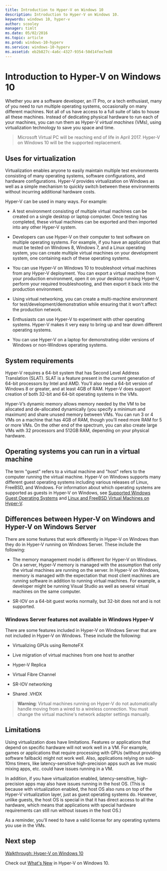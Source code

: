 ```yaml
---
title: Introduction to Hyper-V on Windows 10
description: Introduction to Hyper-V on Windows 10.
keywords: windows 10, hyper-v
author: scooley
manager: timlt
ms.date: 05/02/2016
ms.topic: article
ms.prod: windows-10-hyperv
ms.service: windows-10-hyperv
ms.assetid: eb2b827c-4a6c-4327-9354-50d14fee7ed8
---
```


# Introduction to Hyper-V on Windows 10

Whether you are a software developer, an IT Pro, or a tech enthusiast, many of you need to run multiple operating systems, occasionally on many different machines. Not all of us have access to a full suite of labs to house all these machines. Instead of dedicating physical hardware to run each of your machines, you can run them as Hyper-V *virtual machines* (VMs), using virtualization technology to save you space and time.

> Microsoft Virtual PC will be reaching end of life in April 2017. Hyper-V on Windows 10 will be the supported replacement. 

## Uses for virtualization
Virtualization enables anyone to easily maintain multiple test environments consisting of many operating systems, software configurations, and hardware configurations.  Hyper-V provides virtualization on Windows as well as a simple mechanism to quickly switch between these environments without incurring additional hardware costs.    

Hyper-V can be used in many ways. For example:

- A test environment consisting of multiple virtual machines can be created on a single desktop or laptop computer. Once testing has completed, these virtual machines can be exported and then imported into any other Hyper-V system.

- Developers can use Hyper-V on their computer to test software on multiple operating systems. For example, if you have an application that must be tested on Windows 8, Windows 7, and a Linux operating system, you can create multiple virtual machines on your development system, one containing each of these operating systems.

- You can use Hyper-V on Windows 10 to troubleshoot virtual machines from any Hyper-V deployment. You can export a virtual machine from your production environment, open it on your desktop running Hyper-V, perform your required troubleshooting, and then export it back into the production environment. 

- Using virtual networking, you can create a multi-machine environment for test/development/demonstration while ensuring that it won't affect the production network.

- Enthusiasts can use Hyper-V to experiment with other operating systems. Hyper-V makes it very easy to bring up and tear down different operating systems.

- You can use Hyper-V on a laptop for demonstrating older versions of Windows or non-Windows operating systems. 


## System requirements
Hyper-V requires a 64-bit system that has Second Level Address Translation (SLAT). SLAT is a feature present in the current generation of 64-bit processors by Intel and AMD. You’ll also need a 64-bit version of Windows 8 or greater, and at least 4GB of RAM. Hyper-V does support creation of both 32-bit and 64-bit operating systems in the VMs.

Hyper-V’s dynamic memory allows memory needed by the VM to be allocated and de-allocated dynamically (you specify a minimum and maximum) and share unused memory between VMs. You can run 3 or 4 VMs on a machine that has 4GB of RAM, though you'll need more RAM for 5 or more VMs. On the other end of the spectrum, you can also create large VMs with 32 processors and 512GB RAM, depending on your physical hardware.

## Operating systems you can run in a virtual machine
The term "guest" refers to a virtual machine and "host" refers to the computer running the virtual machine. Hyper-V on Windows supports many different guest operating systems including various releases of Linux, FreeBSD, and Windows. For information about which operating systems are supported as guests in Hyper-V on Windows, see [Supported Windows Guest Operating Systems](supported_guest_os.md) and [Linux and FreeBSD Virtual Machines on Hyper-V](https://technet.microsoft.com/library/dn531030.aspx). 

## Differences between Hyper-V on Windows and Hyper-V on Windows Server
There are some features that work differently in Hyper-V on Windows than they do in Hyper-V running on Windows Server. These include the following:

- The memory management model is different for Hyper-V on Windows. On a server, Hyper-V memory is managed with the assumption that only the virtual machines are running on the server. In Hyper-V on Windows, memory is managed with the expectation that most client machines are running software in addition to running virtual machines. For example, a developer might be running Visual Studio as well as several virtual machines on the same computer.

- SR-IOV on a 64-bit guest works normally, but 32-bit does not and is not supported.

### Windows Server features not available in Windows Hyper-V
There are some features included in Hyper-V on Windows Server that are not included in Hyper-V on Windows. These include the following:

- Virtualizing GPUs using RemoteFX 

- Live migration of virtual machines from one host to another

- Hyper-V Replica

- Virtual Fibre Channel

- SR-IOV networking

- Shared .VHDX

> **Warning**: Virtual machines running on Hyper-V do not automatically handle moving from a wired to a wireless connection. You must change the virtual machine's network adapter settings manually.

## Limitations
Using virtualization does have limitations. Features or applications that depend on specific hardware will not work well in a VM. For example, games or applications that require processing with GPUs (without providing software fallback) might not work well. Also, applications relying on sub-10ms timers, like latency-sensitive high-precision apps such as live music mixing apps, etc. could have issues running in a VM.

In addition, if you have virtualization enabled, latency-sensitive, high-precision apps may also have issues running in the host OS. (This is because with virtualization enabled, the host OS also runs on top of the Hyper-V virtualization layer, just as guest operating systems do. However, unlike guests, the host OS is special in that it has direct access to all the hardware, which means that applications with special hardware requirements can still run without issues in the host OS.)

As a reminder, you'll need to have a valid license for any operating systems you use in the VMs.

## Next step
[Walkthrough: Hyper-V on Windows 10](..\quick_start\walkthrough.md) 

Check out [What's New](whats_new.md) in Hyper-V on Windows 10.

